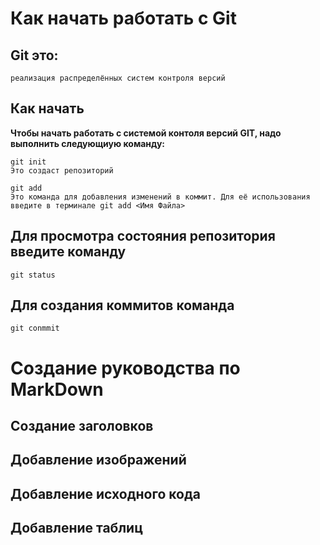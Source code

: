 # Как начать работать с Git

## Git это:
```
реализация распределённых систем контроля версий
```

## Как начать
**Чтобы начать работать с системой контоля версий GIT, надо выполнить следующиую команду:**
```
git init
Это создаст репозиторий
```

```
git add
Это команда для добавления изменений в коммит. Для её использования введите в терминале git add <Имя Файла>
```
## Для просмотра состояния репозитория введите команду
```
git status
```
## Для создания коммитов команда
```
git conmmit
```

# Создание руководства по MarkDown
## Создание заголовков



## Добавление изображений



## Добавление исходного кода


## Добавление таблиц
